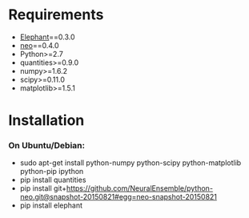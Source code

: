 
# Requirements
- [Elephant](https://github.com/NeuralEnsemble/elephant)==0.3.0
- [neo](https://github.com/NeuralEnsemble/python-neo)==0.4.0
- Python>=2.7
- quantities>=0.9.0
- numpy>=1.6.2
- scipy>=0.11.0
- matplotlib>=1.5.1


# Installation
### On Ubuntu/Debian:
- sudo apt-get install python-numpy python-scipy python-matplotlib python-pip ipython
- pip install quantities
- pip install git+https://github.com/NeuralEnsemble/python-neo.git@snapshot-20150821#egg=neo-snapshot-20150821
- pip install elephant
